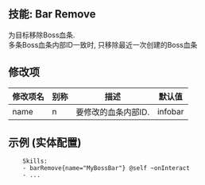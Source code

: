技能: Bar Remove
--------------------------

为目标移除Boss血条.  
多条Boss血条内部ID一致时, 只移除最近一次创建的Boss血条

修改项
----------

| 修改项名 | 别称    | 描述                                                                                                    | 默认值 |
|-----------|------------|----------------------------------------------------------------------------------------------------------------|---------------|
| name      | n       | 要修改的血条内部ID.                                | infobar                     |

示例 (实体配置)
--------

```
    Skills:
    - barRemove{name="MyBossBar"} @self ~onInteract
    - ...
```